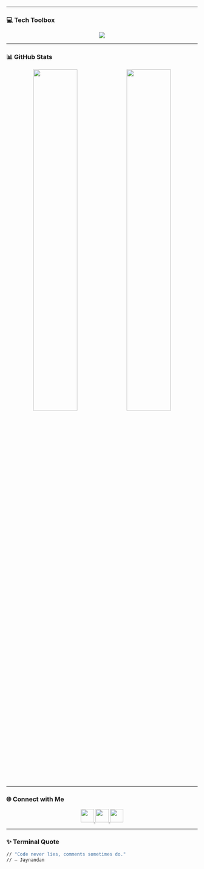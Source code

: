 
---

### 💻 Tech Toolbox

<p align="center">
  <img src="https://skillicons.dev/icons?i=python,java,c,php,html,css,bash,powershell,django,flask,mysql,sqlite,vercel,azure,figma,github,arduino" />
</p>

---

### 📊 GitHub Stats

<p align="center">
  <img src="https://github-readme-stats.vercel.app/api?username=jaynandan&show_icons=true&theme=tokyonight&border_radius=10" width="48%"/>
  <img src="https://github-readme-stats.vercel.app/api/top-langs/?username=jaynandan&layout=compact&theme=tokyonight&border_radius=10" width="48%"/>
</p>

---

### 🌐 Connect with Me

<p align="center">
  <a href="https://www.instagram.com/your_instagram/" target="_blank">
    <img src="https://img.icons8.com/fluency/48/instagram-new.png" width="35px"/>
  </a>
  <a href="https://www.linkedin.com/in/your_linkedin/" target="_blank">
    <img src="https://img.icons8.com/fluency/48/linkedin.png" width="35px"/>
  </a>
  <a href="mailto:your@email.com">
    <img src="https://img.icons8.com/color/48/gmail.png" width="35px"/>
  </a>
</p>

---

### ✨ Terminal Quote

```bash
// "Code never lies, comments sometimes do."
// — Jaynandan
